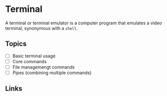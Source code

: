 # Terminal

A terminal or terminal emulator is a computer program that emulates a video terminal, synonymous with a `shell`.

## Topics

- [ ] Basic terminal usage
- [ ] Core commands
- [ ] File managemengt commands
- [ ] Pipes (combining multiple commands)

## Links